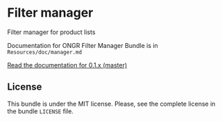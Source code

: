 
Filter manager
=========

Filter manager for product lists

Documentation for ONGR Filter Manager Bundle is in `Resources/doc/manager.md`

[Read the documentation for 0.1.x (master)](https://github.com/ongr-io/FilterManagerBundle/blob/master/Resources/doc/manager.md)


License
-------

This bundle is under the MIT license. Please, see the complete license in the bundle `LICENSE` file.
